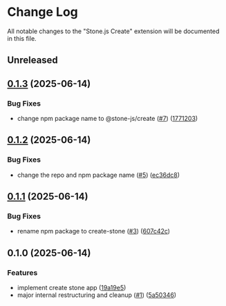 # Change Log

All notable changes to the "Stone.js Create" extension will be documented in this file.

## Unreleased


## [0.1.3](https://github.com/stone-foundation/stone-js/compare/v0.1.2...v0.1.3) (2025-06-14)


### Bug Fixes

* change npm package name to @stone-js/create ([#7](https://github.com/stone-foundation/stone-js/issues/7)) ([1771203](https://github.com/stone-foundation/stone-js/commit/1771203e0fcc7ac133b10b116a575228dff45736))

## [0.1.2](https://github.com/stone-foundation/stone-js/compare/v0.1.1...v0.1.2) (2025-06-14)


### Bug Fixes

* change the repo and npm package name ([#5](https://github.com/stone-foundation/stone-js/issues/5)) ([ec36dc8](https://github.com/stone-foundation/stone-js/commit/ec36dc82e9b3469cbf7da741de979ebe2a5841f8))

## [0.1.1](https://github.com/stone-foundation/stone-js/compare/v0.1.0...v0.1.1) (2025-06-14)


### Bug Fixes

* rename npm package to create-stone ([#3](https://github.com/stone-foundation/stone-js/issues/3)) ([607c42c](https://github.com/stone-foundation/stone-js/commit/607c42c12883c04198db8a40425551b4912ce5c8))

## 0.1.0 (2025-06-14)


### Features

* implement create stone app ([19a19e5](https://github.com/stone-foundation/stone-js/commit/19a19e5e7396a745f7077e01ec665f8c4fe7d3bf))
* major internal restructuring and cleanup ([#1](https://github.com/stone-foundation/stone-js/issues/1)) ([5a50346](https://github.com/stone-foundation/stone-js/commit/5a50346299b8d87db4f45f1cf310c330bd9c18ab))
